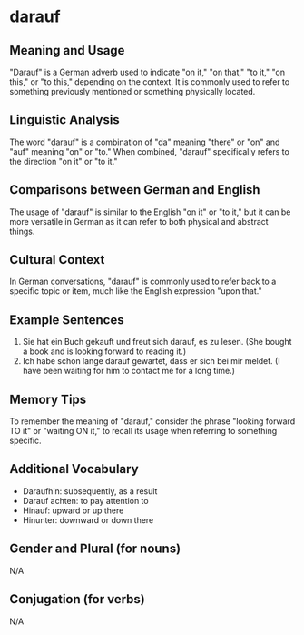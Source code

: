# darauf
## Meaning and Usage
"Darauf" is a German adverb used to indicate "on it," "on that," "to it," "on this," or "to this," depending on the context. It is commonly used to refer to something previously mentioned or something physically located.

## Linguistic Analysis
The word "darauf" is a combination of "da" meaning "there" or "on" and "auf" meaning "on" or "to." When combined, "darauf" specifically refers to the direction "on it" or "to it."

## Comparisons between German and English
The usage of "darauf" is similar to the English "on it" or "to it," but it can be more versatile in German as it can refer to both physical and abstract things.

## Cultural Context
In German conversations, "darauf" is commonly used to refer back to a specific topic or item, much like the English expression "upon that."

## Example Sentences
1. Sie hat ein Buch gekauft und freut sich darauf, es zu lesen. (She bought a book and is looking forward to reading it.)
2. Ich habe schon lange darauf gewartet, dass er sich bei mir meldet. (I have been waiting for him to contact me for a long time.)

## Memory Tips
To remember the meaning of "darauf," consider the phrase "looking forward TO it" or "waiting ON it," to recall its usage when referring to something specific.

## Additional Vocabulary
- Daraufhin: subsequently, as a result
- Darauf achten: to pay attention to
- Hinauf: upward or up there
- Hinunter: downward or down there

## Gender and Plural (for nouns)
N/A

## Conjugation (for verbs)
N/A